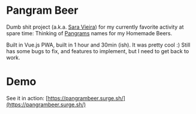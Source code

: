 # Pangram Beer

Dumb shit project (a.k.a. [Sara Vieira](https://twitter.com/NikkitaFTW)) for my currently favorite activity at spare time: Thinking of [Pangrams](https://en.wikipedia.org/wiki/Pangram) names for my Homemade Beers.

Built in Vue.js PWA, built in 1 hour and 30min (ish). It was pretty cool :)
Still has some bugs to fix, and features to implement, but I need to get back to work.

# Demo
See it in action: [https://pangrambeer.surge.sh/](https://pangrambeer.surge.sh/)
